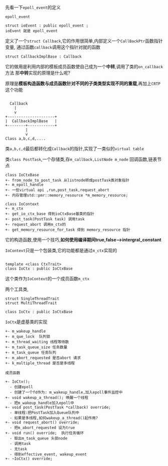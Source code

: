 
先看一下`epoll_event`的定义
```plaintext
epoll_event

struct ioEvent : public epoll_event ; 
ioEvent 就是 epoll_event
```

定义了一个`struct Callback`,它的作用很简单,内部定义一个`CallBackPtr`函数指针变量,
通过函数`callback`调用这个指针对就的函数

```plaintext
struct CallbackImplBase : Callback
```

它的做用是利用内部的模板成员函数使自己成为一个**中转**,调用了类的`on_callback`方法
那**中转**实现的原理是什么呢?

原理是**模板构造函数与成员函数针对不同的子类类型实现不同的重载**,再加上`CRTP`这个功能

```plaintext

  Callback
    |
    v
+---------------------+
|  CallbackImplBase   |
+--------+------------+
         |
         v
Class a,b,c,d,....

```
类`a,b,c,d`最后都转化成`Callback`的指针,实现了一类似的`virtual table`


类`class PostTask`,一个存储类,存`m_callback,ListNode m_node`
回调函数,链表节点


```plaintext
class IoCtxBase
+- from_node_to_post_task 从listnode转成postTask类对象指针
+- m_epoll_handle
+- 一些virtual api ,run,post_task,request_abort
+- 内存管理std::pmr::memory_resource *m_memory_resource;
```

```plaintext
class IoContext
+- m_ctx
+- get_io_ctx_base 得到ioCtxBase基类的指针
+- post_task(PostTask task) 调用task
+- request_abort 调用m_ctx的
+- get_memory_resource_for_task 得到 memory_resource 指针
```
它的构造函数,使用一个技巧,**如何使用编译期间true,false-->intergral_constant**

`IoContext`只是一个包装类,它的功能都是通过`m_ctx`实现的

```plaintext

template <class CtxTrait>
class IoCtx : public IoCtxBase
```
这个类作为`IoContext`的一个成员函数`m_ctx`


两个工具类,
```plaintext
struct SingleThreadTrait
struct MultiThreadTrait
```

```plaintext
class IoCtx : public IoCtxBase
```

`IoCtx`是虚基类的实现

```plaintext
+- m_wakeup_handle
+- m_que_lock  队列锁
+- m_thread_waiting 线程等待数
+- m_task_queue_size 任务数量
+- m_task_queue 任务队列
+- m_abort_requested 是否abort 请求
+- k_multiple_thread 是否是多线程

成员函数

+- IoCtx();
  - 创建epoll
  - 创建了一个fd作为: m_wakeup_handle,加入epoll事件监控中
+- void wakeup_a_thread(); 唤醒一个线程
  - 把m_wakeup_handle加入epoll中
+- void post_task(PostTask *callback) override;
  - 单线程:把PostTask加入Queue队列中
  - 如果是多线程,如何wakeup_a_thread()起作用?
+- void request_abort() override;
  - 把m_abort_requested 设为true
+- void run() override;  执行任务循环
  - 取出m_task_queue 头部node
  - 调用task
  - 无task
  - 得到effective_event, wakeup_event
+- ~IoCtx() override;
```

